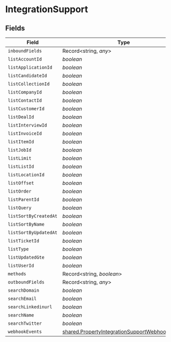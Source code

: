# IntegrationSupport


## Fields

| Field                                                                                                                   | Type                                                                                                                    | Required                                                                                                                | Description                                                                                                             |
| ----------------------------------------------------------------------------------------------------------------------- | ----------------------------------------------------------------------------------------------------------------------- | ----------------------------------------------------------------------------------------------------------------------- | ----------------------------------------------------------------------------------------------------------------------- |
| `inboundFields`                                                                                                         | Record<string, *any*>                                                                                                   | :heavy_minus_sign:                                                                                                      | N/A                                                                                                                     |
| `listAccountId`                                                                                                         | *boolean*                                                                                                               | :heavy_minus_sign:                                                                                                      | N/A                                                                                                                     |
| `listApplicationId`                                                                                                     | *boolean*                                                                                                               | :heavy_minus_sign:                                                                                                      | N/A                                                                                                                     |
| `listCandidateId`                                                                                                       | *boolean*                                                                                                               | :heavy_minus_sign:                                                                                                      | N/A                                                                                                                     |
| `listCollectionId`                                                                                                      | *boolean*                                                                                                               | :heavy_minus_sign:                                                                                                      | N/A                                                                                                                     |
| `listCompanyId`                                                                                                         | *boolean*                                                                                                               | :heavy_minus_sign:                                                                                                      | N/A                                                                                                                     |
| `listContactId`                                                                                                         | *boolean*                                                                                                               | :heavy_minus_sign:                                                                                                      | N/A                                                                                                                     |
| `listCustomerId`                                                                                                        | *boolean*                                                                                                               | :heavy_minus_sign:                                                                                                      | N/A                                                                                                                     |
| `listDealId`                                                                                                            | *boolean*                                                                                                               | :heavy_minus_sign:                                                                                                      | N/A                                                                                                                     |
| `listInterviewId`                                                                                                       | *boolean*                                                                                                               | :heavy_minus_sign:                                                                                                      | N/A                                                                                                                     |
| `listInvoiceId`                                                                                                         | *boolean*                                                                                                               | :heavy_minus_sign:                                                                                                      | N/A                                                                                                                     |
| `listItemId`                                                                                                            | *boolean*                                                                                                               | :heavy_minus_sign:                                                                                                      | N/A                                                                                                                     |
| `listJobId`                                                                                                             | *boolean*                                                                                                               | :heavy_minus_sign:                                                                                                      | N/A                                                                                                                     |
| `listLimit`                                                                                                             | *boolean*                                                                                                               | :heavy_minus_sign:                                                                                                      | N/A                                                                                                                     |
| `listListId`                                                                                                            | *boolean*                                                                                                               | :heavy_minus_sign:                                                                                                      | N/A                                                                                                                     |
| `listLocationId`                                                                                                        | *boolean*                                                                                                               | :heavy_minus_sign:                                                                                                      | N/A                                                                                                                     |
| `listOffset`                                                                                                            | *boolean*                                                                                                               | :heavy_minus_sign:                                                                                                      | N/A                                                                                                                     |
| `listOrder`                                                                                                             | *boolean*                                                                                                               | :heavy_minus_sign:                                                                                                      | N/A                                                                                                                     |
| `listParentId`                                                                                                          | *boolean*                                                                                                               | :heavy_minus_sign:                                                                                                      | N/A                                                                                                                     |
| `listQuery`                                                                                                             | *boolean*                                                                                                               | :heavy_minus_sign:                                                                                                      | N/A                                                                                                                     |
| `listSortByCreatedAt`                                                                                                   | *boolean*                                                                                                               | :heavy_minus_sign:                                                                                                      | N/A                                                                                                                     |
| `listSortByName`                                                                                                        | *boolean*                                                                                                               | :heavy_minus_sign:                                                                                                      | N/A                                                                                                                     |
| `listSortByUpdatedAt`                                                                                                   | *boolean*                                                                                                               | :heavy_minus_sign:                                                                                                      | N/A                                                                                                                     |
| `listTicketId`                                                                                                          | *boolean*                                                                                                               | :heavy_minus_sign:                                                                                                      | N/A                                                                                                                     |
| `listType`                                                                                                              | *boolean*                                                                                                               | :heavy_minus_sign:                                                                                                      | N/A                                                                                                                     |
| `listUpdatedGte`                                                                                                        | *boolean*                                                                                                               | :heavy_minus_sign:                                                                                                      | N/A                                                                                                                     |
| `listUserId`                                                                                                            | *boolean*                                                                                                               | :heavy_minus_sign:                                                                                                      | N/A                                                                                                                     |
| `methods`                                                                                                               | Record<string, *boolean*>                                                                                               | :heavy_minus_sign:                                                                                                      | N/A                                                                                                                     |
| `outboundFields`                                                                                                        | Record<string, *any*>                                                                                                   | :heavy_minus_sign:                                                                                                      | N/A                                                                                                                     |
| `searchDomain`                                                                                                          | *boolean*                                                                                                               | :heavy_minus_sign:                                                                                                      | N/A                                                                                                                     |
| `searchEmail`                                                                                                           | *boolean*                                                                                                               | :heavy_minus_sign:                                                                                                      | N/A                                                                                                                     |
| `searchLinkedinurl`                                                                                                     | *boolean*                                                                                                               | :heavy_minus_sign:                                                                                                      | N/A                                                                                                                     |
| `searchName`                                                                                                            | *boolean*                                                                                                               | :heavy_minus_sign:                                                                                                      | N/A                                                                                                                     |
| `searchTwitter`                                                                                                         | *boolean*                                                                                                               | :heavy_minus_sign:                                                                                                      | N/A                                                                                                                     |
| `webhookEvents`                                                                                                         | [shared.PropertyIntegrationSupportWebhookEvents](../../../sdk/models/shared/propertyintegrationsupportwebhookevents.md) | :heavy_minus_sign:                                                                                                      | N/A                                                                                                                     |